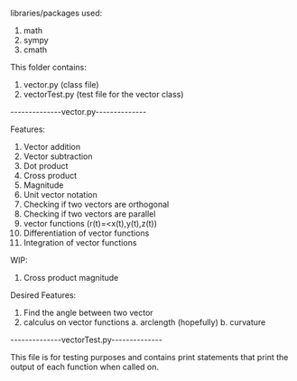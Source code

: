 libraries/packages used:
1. math
2. sympy
3. cmath

This folder contains:
1. vector.py (class file)
2. vectorTest.py (test file for the vector class)


--------------vector.py--------------

Features:
1. Vector addition
2. Vector subtraction
3. Dot product
4. Cross product
5. Magnitude
6. Unit vector notation
7. Checking if two vectors are orthogonal
8. Checking if two vectors are parallel
9. vector functions (r(t)=<x(t),y(t),z(t))
10. Differentiation of vector functions
11. Integration of vector functions

WIP:
1. Cross product magnitude

Desired Features:
1. Find the angle between two vector
2. calculus on vector functions
    a. arclength (hopefully)
    b. curvature

--------------vectorTest.py--------------

This file is for testing purposes and contains print
statements that print the output of each function when
called on.
